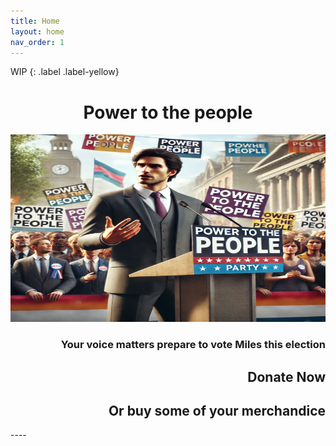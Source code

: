 ```yaml
---
title: Home
layout: home
nav_order: 1
---
```

WIP
{: .label .label-yellow}

<html>
<style>
    img
    {
        padding: 0px;
    }
</style>
<h1 style="text-align:center; white-space: nowrap;">Power to the people</h1>
<img src="HomePhoto.png" width=600px height=300px>
<h3 style="text-align:right; white-space: nowrap;">Your voice matters prepare to vote Miles this election</h3>
<h2 style="text-align:right; white-space: nowrap">Donate Now</h2>
<h2 style="text-align:right; white-space: nowrap">Or buy some of your merchandice</h2>
</html>
----

